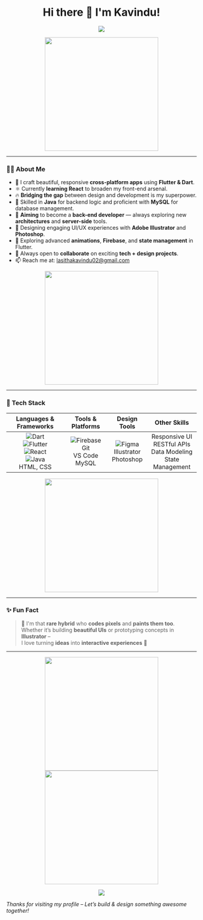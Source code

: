 <h1 align="center">Hi there 👋 I'm Kavindu!</h1>

<!-- Animated Typing Intro -->
<p align="center">
  <img src="https://readme-typing-svg.herokuapp.com?color=%2336BCF7&size=24&center=true&vCenter=true&width=700&lines=Flutter+Developer;UI%2FUX+Designer;React+Learner;Aspiring+Back-End+Developer;Mobile+App+Guru;Creative+Technologist;Database+Whiz+with+MySQL" />
</p>

<!-- Top Animated GIF -->
<p align="center">
  <img src="https://media.giphy.com/media/f3iwJFOVOwuy7K6FFw/giphy.gif" width="300" />
</p>

---

### 👨‍💻 About Me
- 💙 I craft beautiful, responsive **cross-platform apps** using **Flutter & Dart**.
- ⚛️ Currently **learning React** to broaden my front-end arsenal.
- 🔥 **Bridging the gap** between design and development is my superpower.
- 🍃 Skilled in **Java** for backend logic and proficient with **MySQL** for database management.
- 🎯 **Aiming** to become a **back-end developer** — always exploring new **architectures** and **server-side** tools.
- 🎨 Designing engaging UI/UX experiences with **Adobe Illustrator** and **Photoshop**.
- 🌱 Exploring advanced **animations**, **Firebase**, and **state management** in Flutter.
- 👯 Always open to **collaborate** on exciting **tech + design projects**.
- 📫 Reach me at: [lasithakavindu02@gmail.com](mailto:lasithakavindu02@gmail.com)

<!-- Another fun GIF to break up sections -->
<p align="center">
  <img src="https://media.giphy.com/media/LmNwrBhejkK9EFP504/giphy.gif" width="300"/>
</p>

---

### 🚀 Tech Stack

| **Languages & Frameworks**                                                                                         | **Tools & Platforms**                                                                                             | **Design Tools**                                                                                                  | **Other Skills**                                       |
|:------------------------------------------------------------------------------------------------------------------:|:------------------------------------------------------------------------------------------------------------------:|:------------------------------------------------------------------------------------------------------------------:|:-------------------------------------------------------:|
| ![Dart](https://img.shields.io/badge/Dart-0175C2?style=flat&logo=dart&logoColor=white)<br> ![Flutter](https://img.shields.io/badge/Flutter-02569B?style=flat&logo=flutter&logoColor=white)<br> ![React](https://img.shields.io/badge/React-20232A?style=flat&logo=react&logoColor=61DAFB)<br> ![Java](https://img.shields.io/badge/Java-ED8B00?style=flat&logo=java&logoColor=white)<br> HTML, CSS | ![Firebase](https://img.shields.io/badge/Firebase-FFCA28?style=flat&logo=firebase&logoColor=black)<br> Git<br> VS Code<br> MySQL | ![Figma](https://img.shields.io/badge/Figma-F24E1E?style=flat&logo=figma&logoColor=white)<br> Illustrator<br> Photoshop | Responsive UI<br> RESTful APIs<br> Data Modeling<br> State Management |

<!-- Additional GIF under Tech Stack -->
<p align="center">
  <img src="https://media.giphy.com/media/VTtANKl0beDFQRLDTh/giphy.gif" width="300"/>
</p>

---

### ✨ Fun Fact
> 🎨 I'm that **rare hybrid** who **codes pixels** and **paints them too**.  
> Whether it’s building **beautiful UIs** or prototyping concepts in **Illustrator** –  
> I love turning **ideas** into **interactive experiences** 🚀

---

<!-- Extra GIFs for More Animation -->
<p align="center">
  <img src="https://media.giphy.com/media/2IudUHdI075HL02Pkk/giphy.gif" width="300" />
    <img src="https://media.giphy.com/media/qgQUggAC3Pfv687qPC/giphy.gif" width="300" />
</p>

<!-- Closing Typing Animation -->
<p align="center">
  <img src="https://readme-typing-svg.herokuapp.com?color=%23FF5733&size=22&center=true&vCenter=true&width=550&lines=Let%E2%80%99s+Build+%26+Design+Something+Awesome+Together!;Always+Learning+%26+Improving!;Thanks+For+Visiting+My+Profile!" />
</p>

_Thanks for visiting my profile – Let’s build & design something awesome together!_

